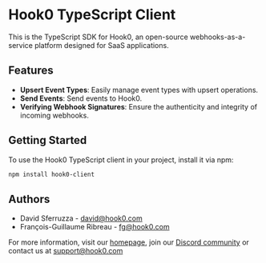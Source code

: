 # Hook0 TypeScript Client

This is the TypeScript SDK for Hook0, an open-source webhooks-as-a-service platform designed for SaaS applications.

## Features

- **Upsert Event Types**: Easily manage event types with upsert operations.
- **Send Events**: Send events to Hook0.
- **Verifying Webhook Signatures**: Ensure the authenticity and integrity of incoming webhooks.

## Getting Started

To use the Hook0 TypeScript client in your project, install it via npm:

```bash
npm install hook0-client
```

## Authors

- David Sferruzza - [david@hook0.com](mailto:david@hook0.com)
- François-Guillaume Ribreau - [fg@hook0.com](mailto:fg@hook0.com)

For more information, visit our [homepage](https://www.hook0.com/), join our [Discord community](https://www.hook0.com/community) or contact us at [support@hook0.com](mailto:support@hook0.com)
